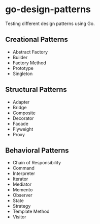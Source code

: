 # go-design-patterns

Testing different design patterns using Go.

## Creational Patterns
- Abstract Factory
- Builder
- Factory Method
- Prototype
- Singleton

## Structural Patterns
- Adapter
- Bridge
- Composite
- Decorator
- Facade
- Flyweight
- Proxy

## Behavioral Patterns
- Chain of Responsibility
- Command
- Interpreter
- Iterator
- Mediator
- Memento
- Observer
- State
- Strategy
- Template Method
- Visitor
